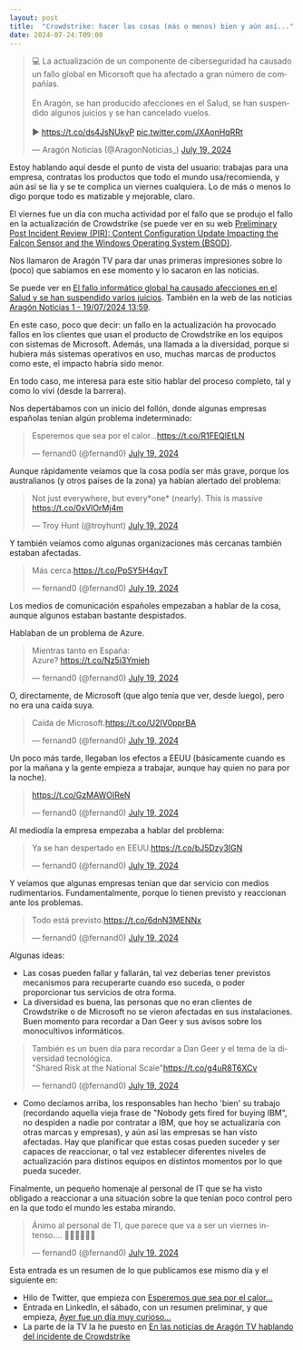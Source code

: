 ```yaml
---
layout: post
title:  "Crowdstrike: hacer las cosas (más o menos) bien y aún así..."
date: 2024-07-24:T09:00
---
```


<blockquote class="twitter-tweet"><p lang="es" dir="ltr">💻 La actualización de un componente de ciberseguridad ha causado un fallo global en Micorsoft que ha afectado a gran número de compañías.<br><br>En Aragón, se han producido afecciones en el Salud, se han suspendido algunos juicios y se han cancelado vuelos.<br><br>▶️ <a href="https://t.co/ds4JsNUkyP">https://t.co/ds4JsNUkyP</a> <a href="https://t.co/JXAonHqRRt">pic.twitter.com/JXAonHqRRt</a></p>&mdash; Aragón Noticias (@AragonNoticias_) <a href="https://twitter.com/AragonNoticias_/status/1814287336257052940?ref_src=twsrc%5Etfw">July 19, 2024</a></blockquote> <script async src="https://platform.twitter.com/widgets.js" charset="utf-8"></script>

Estoy hablando aquí desde el punto de vista del usuario: trabajas para una empresa, contratas los productos que todo el mundo usa/recomienda, y aún así se lía y se te complica un viernes cualquiera. Lo de más o menos lo digo porque todo es matizable y mejorable, claro.

El viernes fue un día con mucha actividad por el fallo que se produjo el fallo en la actualización de Crowdstrike (se puede ver en su web [Preliminary Post Incident Review (PIR): Content Configuration Update Impacting the Falcon Sensor and the Windows Operating System (BSOD)](https://www.crowdstrike.com/blog/falcon-content-update-preliminary-post-incident-report/).

Nos llamaron de Aragón TV para dar unas primeras impresiones sobre lo (poco) que sabíamos en ese momento y lo sacaron en las noticias.

Se puede ver en [El fallo informático global ha causado afecciones en el Salud y se han suspendido varios juicios](https://www.cartv.es/aragonnoticias/noticias/el-sistema-informatico-del-salud-se-ve-afectado-por-el-fallo-de-microsoft). También en la web de las noticias [Aragón Noticias 1 - 19/07/2024 13:59](https://alacarta.aragontelevision.es/informativos/aragon-noticias-1-19072024-1359).

En este caso, poco que decir: un fallo en la actualización ha provocado fallos en los clientes que usan el producto de Crowdstrike en los equipos con sistemas de Microsoft.
Además, una llamada a la diversidad, porque si hubiera más sistemas operativos en uso, muchas marcas de productos como este, el impacto habría sido menor.

En todo caso, me interesa para este sitio hablar del proceso completo, tal y como lo viví (desde la barrera).

Nos depertábamos con un inicio del follón, donde algunas empresas españolas tenían algún problema indeterminado:

<blockquote class="twitter-tweet"><p lang="es" dir="ltr">Esperemos que sea por el calor...<a href="https://t.co/R1FEQlEtLN">https://t.co/R1FEQlEtLN</a></p>&mdash; fernand0 (@fernand0) <a href="https://twitter.com/fernand0/status/1814188716111319216?ref_src=twsrc%5Etfw">July 19, 2024</a></blockquote> <script async src="https://platform.twitter.com/widgets.js" charset="utf-8"></script>

Aunque rápidamente veíamos que la cosa podía ser más grave, porque los australianos (y otros países de la zona) ya habían alertado del problema:

<blockquote class="twitter-tweet"><p lang="en" dir="ltr">Not just everywhere, but every*one* (nearly). This is massive <a href="https://t.co/0xVlOrMj4m">https://t.co/0xVlOrMj4m</a></p>&mdash; Troy Hunt (@troyhunt) <a href="https://twitter.com/troyhunt/status/1814181333561966743?ref_src=twsrc%5Etfw">July 19, 2024</a></blockquote> <script async src="https://platform.twitter.com/widgets.js" charset="utf-8"></script>

Y también veíamos como algunas organizaciones más cercanas también estaban afectadas.

<blockquote class="twitter-tweet"><p lang="es" dir="ltr">Más cerca.<a href="https://t.co/PpSY5H4qvT">https://t.co/PpSY5H4qvT</a></p>&mdash; fernand0 (@fernand0) <a href="https://twitter.com/fernand0/status/1814199821068079418?ref_src=twsrc%5Etfw">July 19, 2024</a></blockquote> <script async src="https://platform.twitter.com/widgets.js" charset="utf-8"></script>

Los medios de comunicación españoles empezaban a hablar de la cosa, aunque algunos estaban bastante despistados.

Hablaban de un problema de Azure.

<blockquote class="twitter-tweet"><p lang="es" dir="ltr">Mientras tanto en España:<br>Azure? <a href="https://t.co/Nz5i3Ymieh">https://t.co/Nz5i3Ymieh</a></p>&mdash; fernand0 (@fernand0) <a href="https://twitter.com/fernand0/status/1814205856512127460?ref_src=twsrc%5Etfw">July 19, 2024</a></blockquote> <script async src="https://platform.twitter.com/widgets.js" charset="utf-8"></script>

O, directamente, de Microsoft (que algo tenía que ver, desde luego), pero no era una caída suya.

<blockquote class="twitter-tweet"><p lang="pt" dir="ltr">Caída de Microsoft.<a href="https://t.co/U2IV0pprBA">https://t.co/U2IV0pprBA</a></p>&mdash; fernand0 (@fernand0) <a href="https://twitter.com/fernand0/status/1814206008694059277?ref_src=twsrc%5Etfw">July 19, 2024</a></blockquote> <script async src="https://platform.twitter.com/widgets.js" charset="utf-8"></script>

Un poco más tarde, llegaban los efectos a EEUU (básicamente cuando es por la mañana y la gente empieza a trabajar, aunque hay quien no para por la noche).

<blockquote class="twitter-tweet"><p lang="zxx" dir="ltr"><a href="https://t.co/GzMAWOIReN">https://t.co/GzMAWOIReN</a></p>&mdash; fernand0 (@fernand0) <a href="https://twitter.com/fernand0/status/1814214736591884711?ref_src=twsrc%5Etfw">July 19, 2024</a></blockquote> <script async src="https://platform.twitter.com/widgets.js" charset="utf-8"></script>

Al mediodía la empresa empezaba a hablar del problema:

<blockquote class="twitter-tweet"><p lang="es" dir="ltr">Ya se han despertado en EEUU.<a href="https://t.co/bJ5Dzy3IGN">https://t.co/bJ5Dzy3IGN</a></p>&mdash; fernand0 (@fernand0) <a href="https://twitter.com/fernand0/status/1814254499529183318?ref_src=twsrc%5Etfw">July 19, 2024</a></blockquote> <script async src="https://platform.twitter.com/widgets.js" charset="utf-8"></script>

Y veíamos que algunas empresas tenían que dar servicio con medios rudimentarios.
Fundamentalmente, porque lo tienen previsto y reaccionan ante los problemas.

<blockquote class="twitter-tweet"><p lang="es" dir="ltr">Todo está previsto.<a href="https://t.co/6dnN3MENNx">https://t.co/6dnN3MENNx</a></p>&mdash; fernand0 (@fernand0) <a href="https://twitter.com/fernand0/status/1814295775624810689?ref_src=twsrc%5Etfw">July 19, 2024</a></blockquote> <script async src="https://platform.twitter.com/widgets.js" charset="utf-8"></script>

Algunas ideas:

- Las cosas pueden fallar y fallarán, tal vez deberías tener previstos mecanismos para recuperarte cuando eso suceda, o poder proporcionar tus servicios de otra forma.
- La diversidad es buena, las personas que no eran clientes de Crowdstrike o de Microsoft no se vieron afectadas en sus instalaciones. Buen momento para recordar a Dan Geer y sus avisos sobre los monocultivos informáticos.

<blockquote class="twitter-tweet"><p lang="es" dir="ltr">También es un buen día para recordar a Dan Geer y el tema de la diversidad tecnológica.<br>&quot;Shared Risk at the National Scale&quot;<a href="https://t.co/g4uR8T6XCv">https://t.co/g4uR8T6XCv</a></p>&mdash; fernand0 (@fernand0) <a href="https://twitter.com/fernand0/status/1814217203102654473?ref_src=twsrc%5Etfw">July 19, 2024</a></blockquote> <script async src="https://platform.twitter.com/widgets.js" charset="utf-8"></script>

- Como decíamos arriba, los responsables han hecho 'bien' su trabajo (recordando aquella vieja frase de  "Nobody gets fired for buying IBM", no despiden a nadie por contratar a IBM, que hoy se actualizaría con otras marcas y empresas), y aún así las empresas se han visto afectadas. Hay que planificar que estas cosas pueden suceder y ser capaces de reaccionar, o tal vez establecer diferentes niveles de actualización para distinos equipos en distintos momentos por lo que pueda suceder.

Finalmente, un pequeño homenaje al personal de IT que se ha visto obligado a reaccionar a una situación sobre la que tenían poco control pero en la que todo el mundo les estaba mirando.

<blockquote class="twitter-tweet"><p lang="es" dir="ltr">Ánimo al personal de TI, que parece que va a ser un viernes intenso.... 🤞🏼🤞🏼🤞🏼</p>&mdash; fernand0 (@fernand0) <a href="https://twitter.com/fernand0/status/1814193942235111718?ref_src=twsrc%5Etfw">July 19, 2024</a></blockquote> <script async src="https://platform.twitter.com/widgets.js" charset="utf-8"></script>

Esta entrada es un resumen de lo que publicamos ese mismo día y el siguiente en:

- Hilo de Twitter, que empieza con [Esperemos que sea por el calor...](https://x.com/fernand0/status/1814188716111319216)
- Entrada en LinkedIn, el sábado, con un resumen preliminar, y que empieza, [Ayer fue un día muy curioso...](https://www.linkedin.com/posts/fernand0_arag%C3%B3n-noticias-aragonnoticias-on-x-activity-7220297374827487232-HbxJ?utm_source=share&utm_medium=member_desktop)
- La parte de la TV la he puesto en [En las noticias de Aragón TV hablando del incidente de Crowdstrike](http://webdiis.unizar.es/~ftricas/blog/enlosmedios/2024-07-18-09-00.html)
